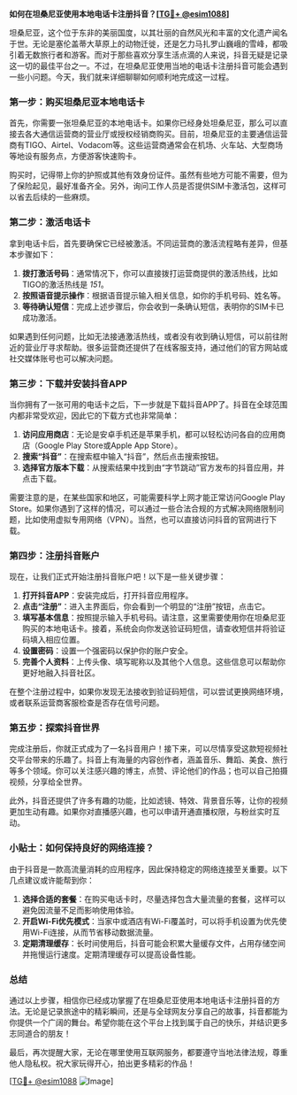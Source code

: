 **如何在坦桑尼亚使用本地电话卡注册抖音？[[TG💪+ @esim1088](https://t.me/s/esim1088)]**

坦桑尼亚，这个位于东非的美丽国度，以其壮丽的自然风光和丰富的文化遗产闻名于世。无论是塞伦盖蒂大草原上的动物迁徙，还是乞力马扎罗山巍峨的雪峰，都吸引着无数旅行者和游客。而对于那些喜欢分享生活点滴的人来说，抖音无疑是记录这一切的最佳平台之一。不过，在坦桑尼亚使用当地的电话卡注册抖音可能会遇到一些小问题。今天，我们就来详细聊聊如何顺利地完成这一过程。

### 第一步：购买坦桑尼亚本地电话卡

首先，你需要一张坦桑尼亚的本地电话卡。如果你已经身处坦桑尼亚，那么可以直接去各大通信运营商的营业厅或授权经销商购买。目前，坦桑尼亚的主要通信运营商有TIGO、Airtel、Vodacom等。这些运营商通常会在机场、火车站、大型商场等地设有服务点，方便游客快速购卡。

购买时，记得带上你的护照或其他有效身份证件。虽然有些地方可能不需要，但为了保险起见，最好准备齐全。另外，询问工作人员是否提供SIM卡激活包，这样可以省去后续的一些麻烦。

### 第二步：激活电话卡

拿到电话卡后，首先要确保它已经被激活。不同运营商的激活流程略有差异，但基本步骤如下：

1. **拨打激活号码**：通常情况下，你可以直接拨打运营商提供的激活热线，比如TIGO的激活热线是 *151*。
2. **按照语音提示操作**：根据语音提示输入相关信息，如你的手机号码、姓名等。
3. **等待确认短信**：完成上述步骤后，你会收到一条确认短信，表明你的SIM卡已成功激活。

如果遇到任何问题，比如无法接通激活热线，或者没有收到确认短信，可以前往附近的营业厅寻求帮助。很多运营商还提供了在线客服支持，通过他们的官方网站或社交媒体账号也可以解决问题。

### 第三步：下载并安装抖音APP

当你拥有了一张可用的电话卡之后，下一步就是下载抖音APP了。抖音在全球范围内都非常受欢迎，因此它的下载方式也非常简单：

1. **访问应用商店**：无论是安卓手机还是苹果手机，都可以轻松访问各自的应用商店（Google Play Store或Apple App Store）。
2. **搜索“抖音”**：在搜索框中输入“抖音”，然后点击搜索按钮。
3. **选择官方版本下载**：从搜索结果中找到由“字节跳动”官方发布的抖音应用，并点击下载。

需要注意的是，在某些国家和地区，可能需要科学上网才能正常访问Google Play Store。如果你遇到了这样的情况，可以通过一些合法合规的方式解决网络限制问题，比如使用虚拟专用网络（VPN）。当然，也可以直接访问抖音的官网进行下载。

### 第四步：注册抖音账户

现在，让我们正式开始注册抖音账户吧！以下是一些关键步骤：

1. **打开抖音APP**：安装完成后，打开抖音应用程序。
2. **点击“注册”**：进入主界面后，你会看到一个明显的“注册”按钮，点击它。
3. **填写基本信息**：按照提示输入手机号码。请注意，这里需要使用你在坦桑尼亚购买的本地电话卡。接着，系统会向你发送验证码短信，请查收短信并将验证码填入相应位置。
4. **设置密码**：设置一个强密码以保护你的账户安全。
5. **完善个人资料**：上传头像、填写昵称以及其他个人信息。这些信息可以帮助你更好地融入抖音社区。

在整个注册过程中，如果你发现无法接收到验证码短信，可以尝试更换网络环境，或者联系运营商客服检查是否存在信号问题。

### 第五步：探索抖音世界

完成注册后，你就正式成为了一名抖音用户！接下来，可以尽情享受这款短视频社交平台带来的乐趣了。抖音上有海量的内容创作者，涵盖音乐、舞蹈、美食、旅行等多个领域。你可以关注感兴趣的博主，点赞、评论他们的作品；也可以自己拍摄视频，分享给全世界。

此外，抖音还提供了许多有趣的功能，比如滤镜、特效、背景音乐等，让你的视频更加生动有趣。如果你对直播感兴趣，也可以申请开通直播权限，与粉丝实时互动。

### 小贴士：如何保持良好的网络连接？

由于抖音是一款高流量消耗的应用程序，因此保持稳定的网络连接至关重要。以下几点建议或许能帮到你：

1. **选择合适的套餐**：在购买电话卡时，尽量选择包含大量流量的套餐，这样可以避免因流量不足而影响使用体验。
2. **开启Wi-Fi优先模式**：当家中或酒店有Wi-Fi覆盖时，可以将手机设置为优先使用Wi-Fi连接，从而节省移动数据流量。
3. **定期清理缓存**：长时间使用后，抖音可能会积累大量缓存文件，占用存储空间并拖慢运行速度。定期清理缓存可以提高设备性能。

### 总结

通过以上步骤，相信你已经成功掌握了在坦桑尼亚使用本地电话卡注册抖音的方法。无论是记录旅途中的精彩瞬间，还是与全球网友分享自己的故事，抖音都能为你提供一个广阔的舞台。希望你能在这个平台上找到属于自己的快乐，并结识更多志同道合的朋友！

最后，再次提醒大家，无论在哪里使用互联网服务，都要遵守当地法律法规，尊重他人隐私权。祝大家玩得开心，拍出更多精彩的作品！

[[TG💪+ @esim1088](https://t.me/s/esim1088) ![Image](https://i.postimg.cc/4NQfJmqS/Snipaste-2025-05-13-00-14-12.png)]